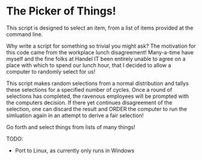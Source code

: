 # The Picker of Things!

This script is designed to select an item, from a list of items
provided at the command line.

Why write a script for something so trivial you might ask?  The motivation
for this code came from the workplace lunch disagreement!  Many-a-time have
myself and the fine folks at Handel IT been entirely unable to agree on a place
with which to spend our lunch hour, that I decided to allow a computer to
randomly select for us!

This script makes random selections from a normal distribution and
tallys these selections for a specified number of cycles.  Once a round
of selections has completed, the ravenous employees will be prompted
with the computers decision.  If there yet continues disagreement of the
selection, one can discard the result and ORDER the computer to run the simluation
again in an attempt to derive a fair selection!

Go forth and select things from lists of many things!

TODO:
  * Port to Linux, as currently only runs in Windows
